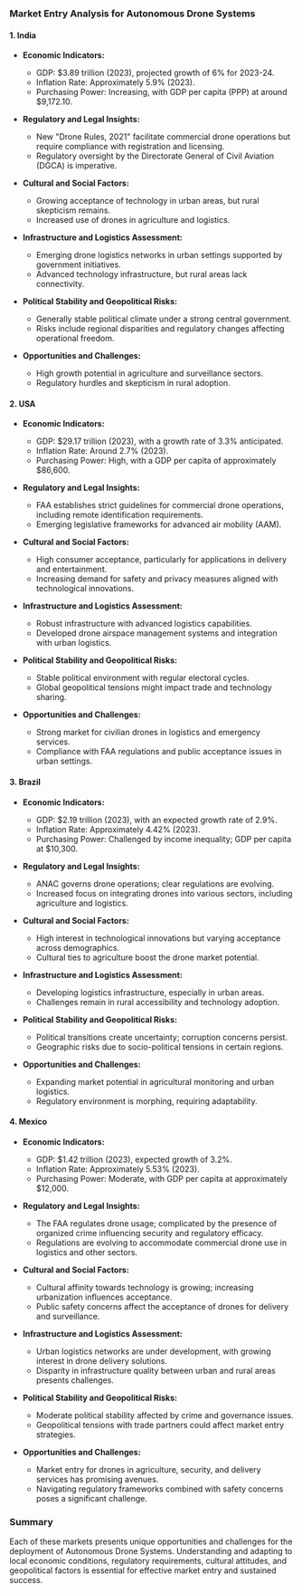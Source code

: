 ### Market Entry Analysis for Autonomous Drone Systems

#### 1. India
- **Economic Indicators:**
  - GDP: $3.89 trillion (2023), projected growth of 6% for 2023-24.
  - Inflation Rate: Approximately 5.9% (2023).
  - Purchasing Power: Increasing, with GDP per capita (PPP) at around $9,172.10.
  
- **Regulatory and Legal Insights:**
  - New "Drone Rules, 2021" facilitate commercial drone operations but require compliance with registration and licensing.
  - Regulatory oversight by the Directorate General of Civil Aviation (DGCA) is imperative.

- **Cultural and Social Factors:**
  - Growing acceptance of technology in urban areas, but rural skepticism remains.
  - Increased use of drones in agriculture and logistics.

- **Infrastructure and Logistics Assessment:**
  - Emerging drone logistics networks in urban settings supported by government initiatives.
  - Advanced technology infrastructure, but rural areas lack connectivity.

- **Political Stability and Geopolitical Risks:**
  - Generally stable political climate under a strong central government.
  - Risks include regional disparities and regulatory changes affecting operational freedom.

- **Opportunities and Challenges:**
  - High growth potential in agriculture and surveillance sectors.
  - Regulatory hurdles and skepticism in rural adoption.

#### 2. USA
- **Economic Indicators:**
  - GDP: $29.17 trillion (2023), with a growth rate of 3.3% anticipated.
  - Inflation Rate: Around 2.7% (2023).
  - Purchasing Power: High, with a GDP per capita of approximately $86,600.

- **Regulatory and Legal Insights:**
  - FAA establishes strict guidelines for commercial drone operations, including remote identification requirements.
  - Emerging legislative frameworks for advanced air mobility (AAM).

- **Cultural and Social Factors:**
  - High consumer acceptance, particularly for applications in delivery and entertainment.
  - Increasing demand for safety and privacy measures aligned with technological innovations.

- **Infrastructure and Logistics Assessment:**
  - Robust infrastructure with advanced logistics capabilities.
  - Developed drone airspace management systems and integration with urban logistics.

- **Political Stability and Geopolitical Risks:**
  - Stable political environment with regular electoral cycles.
  - Global geopolitical tensions might impact trade and technology sharing.

- **Opportunities and Challenges:**
  - Strong market for civilian drones in logistics and emergency services.
  - Compliance with FAA regulations and public acceptance issues in urban settings.

#### 3. Brazil
- **Economic Indicators:**
  - GDP: $2.19 trillion (2023), with an expected growth rate of 2.9%.
  - Inflation Rate: Approximately 4.42% (2023).
  - Purchasing Power: Challenged by income inequality; GDP per capita at $10,300.

- **Regulatory and Legal Insights:**
  - ANAC governs drone operations; clear regulations are evolving.
  - Increased focus on integrating drones into various sectors, including agriculture and logistics.

- **Cultural and Social Factors:**
  - High interest in technological innovations but varying acceptance across demographics.
  - Cultural ties to agriculture boost the drone market potential.

- **Infrastructure and Logistics Assessment:**
  - Developing logistics infrastructure, especially in urban areas.
  - Challenges remain in rural accessibility and technology adoption.

- **Political Stability and Geopolitical Risks:**
  - Political transitions create uncertainty; corruption concerns persist.
  - Geographic risks due to socio-political tensions in certain regions.

- **Opportunities and Challenges:**
  - Expanding market potential in agricultural monitoring and urban logistics.
  - Regulatory environment is morphing, requiring adaptability.

#### 4. Mexico
- **Economic Indicators:**
  - GDP: $1.42 trillion (2023), expected growth of 3.2%.
  - Inflation Rate: Approximately 5.53% (2023).
  - Purchasing Power: Moderate, with GDP per capita at approximately $12,000.

- **Regulatory and Legal Insights:**
  - The FAA regulates drone usage; complicated by the presence of organized crime influencing security and regulatory efficacy.
  - Regulations are evolving to accommodate commercial drone use in logistics and other sectors.

- **Cultural and Social Factors:**
  - Cultural affinity towards technology is growing; increasing urbanization influences acceptance.
  - Public safety concerns affect the acceptance of drones for delivery and surveillance.

- **Infrastructure and Logistics Assessment:**
  - Urban logistics networks are under development, with growing interest in drone delivery solutions.
  - Disparity in infrastructure quality between urban and rural areas presents challenges.

- **Political Stability and Geopolitical Risks:**
  - Moderate political stability affected by crime and governance issues.
  - Geopolitical tensions with trade partners could affect market entry strategies.

- **Opportunities and Challenges:**
  - Market entry for drones in agriculture, security, and delivery services has promising avenues.
  - Navigating regulatory frameworks combined with safety concerns poses a significant challenge.

### Summary
Each of these markets presents unique opportunities and challenges for the deployment of Autonomous Drone Systems. Understanding and adapting to local economic conditions, regulatory requirements, cultural attitudes, and geopolitical factors is essential for effective market entry and sustained success.